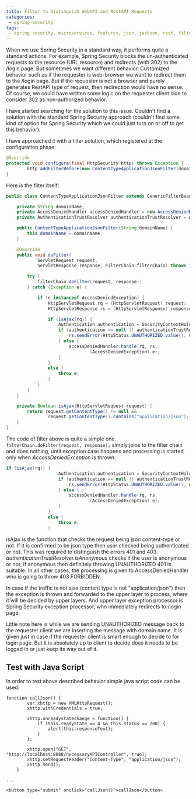```yaml
---
title: Filter to Distinguish WebAPI and RestAPI Requests
categories:
 - spring-security
tags:
 - spring security, microservices, features, json, jackson, rest, filter
---
```


When we use Spring Security in a standard way, it performs quite a standard actions. For example, Spring Security blocks the un-authenticated requests to the resource (URL resource) and redirects (with 302) to the /login page. But sometimes we want different behavior. Customized behavior such as if the requester is web-browser we want to redirect them to the /login page. But if the requester is not a browser and purely generates RestAPI type of request, then redirection would have no sense. Of course, we could have written some logic on the requester client side to consider 302 as non-authorized behavior.

I have started searching for the solution to this issue. Couldn't find a solution with the standard Spring Security approach (couldn't find some kind of option for Spring Security which we could just turn on or off to get this behavior).

I have approached it with a filter solution, which registered at the configuration phase:

```java
@Override
protected void configure(final HttpSecurity http) throws Exception {
        http.addFilterBefore(new ContentTypeApplicationJsonFilter(domainName), FilterSecurityInterceptor.class);
}
```


Here is the filter itself:

```java
public class ContentTypeApplicationJsonFilter extends GenericFilterBean {

    private String domainName;
    private AccessDeniedHandler accessDeniedHandler = new AccessDeniedHandlerImpl();
    private AuthenticationTrustResolver authenticationTrustResolver = new AuthenticationTrustResolverImpl();

    public ContentTypeApplicationJsonFilter(String domainName) {
        this.domainName = domainName;
    }

    @Override
    public void doFilter(
            ServletRequest request,
            ServletResponse response, FilterChain filterChain) throws IOException, ServletException {

        try {
            filterChain.doFilter(request, response);
        } catch (Exception e) {

            if (e instanceof AccessDeniedException) {
                HttpServletRequest rq = (HttpServletRequest) request;
                HttpServletResponse rs = (HttpServletResponse) response;

                if (isAjax(rq)) {
                    Authentication authentication = SecurityContextHolder.getContext().getAuthentication();
                    if (authentication == null || authenticationTrustResolver.isAnonymous(authentication)) {
                        rs.sendError(HttpStatus.UNAUTHORIZED.value(), domainName);
                    } else {
                        accessDeniedHandler.handle(rq, rs,
                                (AccessDeniedException) e);
                    }
                }
                else {
                    throw e;
                }
            }
        }
    }

    private Boolean isAjax(HttpServletRequest request) {
        return request.getContentType() != null &&
                request.getContentType().contains("application/json");
    }
}
```

The code of filter above is quite a simple one. ```filterChain.doFilter(request, response);``` simply joins to the filter chain and does nothing, until exception case happens and processing is started only when *AccessDeniedException* is thrown.

```java
if (isAjax(rq)) {
                    Authentication authentication = SecurityContextHolder.getContext().getAuthentication();
                    if (authentication == null || authenticationTrustResolver.isAnonymous(authentication)) {
                        rs.sendError(HttpStatus.UNAUTHORIZED.value(), domainName);
                    } else {
                        accessDeniedHandler.handle(rq, rs,
                                (AccessDeniedException) e);
                    }
                }
                else {
                    throw e;
                }

```

isAjax is the function that checks the request being json content-type or not. If it is confirmed to be json type then user checked being authenticated or not. This was required to distinguish the errors 401 and 403. *authenticationTrustResolver.isAnonymous* checks if the user is anonymous or not, if anonymous then definitely throwing UNAUTHORIZED 401 is suitable. In all other cases, the processing is given to AccessDeniedHandler who is going to throw 403 FORBIDDEN. 

In case if the traffic is not ajax (content type is not "application/json") then the exception is thrown and forwarded to the upper layer to process, where it will be decided by upper layers. And upper layer exception processor is Spring Security exception processor, who immediately redirects to /login page.

Little note here is while we are sending UNAUTHORIZED message back to the requester client we are inserting the message with domain name. It is given just in case if the requester client is smart enough to decide to for login page. But it is absolutely up to client to decide does it needs to be logged in or just keep its way out of it.

## Test with Java Script

In order to test above described behavior simple java script code can be used:

```
function callJson() {
        var xhttp = new XMLHttpRequest();
        xhttp.withCredentials = true;

        xhttp.onreadystatechange = function() {
            if (this.readyState == 4 && this.status == 200) {
                alert(this.responseText);
            }
        };

        xhttp.open("GET", "http://localhost:8080/necessaryAPIController", true);
        xhttp.setRequestHeader("Content-Type", "application/json");
        xhttp.send();
    }

...

<button type="submit" onclick="callJson()">callJson</button>

```

